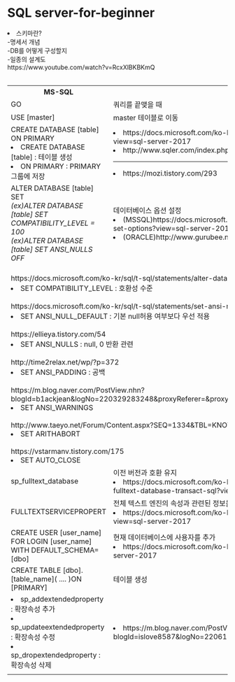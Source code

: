 # SQL server-for-beginner

<li>스키마란?</li>
-명세서 개념<br>
-DB를 어떻게 구성할지 <br>
-일종의 설계도<br>
https://www.youtube.com/watch?v=RcxXlBKBKmQ <br>

<br>

<table>
  <tr>
    <th>MS-SQL</th>
    <th>HOW-TO-USE</th>
  </tr>
  <tr>
    <td>GO</td>
    <td>쿼리를 끝맺을 때</td>
  </tr>
  <tr>
    <td>USE [master]</td>
    <td>master 테이블로 이동</td>
  </tr>
  <tr>
    <td>
      CREATE DATABASE [table] ON  PRIMARY
      <li>CREATE DATABASE [table] : 테이블 생성</li>
      <li>ON PRIMARY : PRIMARY 그룹에 저장</li>
    </td>
    <td>
      <li>https://docs.microsoft.com/ko-kr/sql/relational-databases/databases/create-a-database?view=sql-server-2017</li>
      <li>http://www.sqler.com/index.php?mid=bSQLQA&page=7&document_srl=502186</li>
      <hr>
      <li>https://mozi.tistory.com/293</li>
    </td>
  </tr>
  <tr>
    <td>
      ALTER DATABASE [table] SET
      <br><i>(ex)ALTER DATABASE [table] SET COMPATIBILITY_LEVEL = 100</i>
      <br><i>(ex)ALTER DATABASE [table] SET ANSI_NULLS OFF</i>
    </td>
    <td>
      데이터베이스 옵션 설정
      <li>(MSSQL)https://docs.microsoft.com/ko-kr/sql/t-sql/statements/alter-database-transact-sql-set-options?view=sql-server-2017</li>
      <li>(ORACLE)http://www.gurubee.net/lecture/1086</li>
    </td>
  </tr>
  <tr>
    <td colspan=2>
      <br>https://docs.microsoft.com/ko-kr/sql/t-sql/statements/alter-database-transact-sql-compatibility-level?view=sql-server-2017
      <li>SET COMPATIBILITY_LEVEL : 호환성 수준</li>
      <br>https://docs.microsoft.com/ko-kr/sql/t-sql/statements/set-ansi-null-dflt-on-transact-sql?view=sql-server-2017
      <li>SET ANSI_NULL_DEFAULT : 기본 null허용 여부보다 우선 적용</li>
      <br>https://ellieya.tistory.com/54
      <li>SET ANSI_NULLS : null, 0 반환 관련</li>
      <br>http://time2relax.net/wp/?p=372
      <li>SET ANSI_PADDING : 공백</li>
      <br>https://m.blog.naver.com/PostView.nhn?blogId=b1ackjean&logNo=220329283248&proxyReferer=&proxyReferer=https%3A%2F%2Fwww.google.com%2F
      <li>SET ANSI_WARNINGS</li>
      <br>http://www.taeyo.net/Forum/Content.aspx?SEQ=1334&TBL=KNOWHOW
      <li>SET ARITHABORT</li>
      <br>https://vstarmanv.tistory.com/175
      <li>SET AUTO_CLOSE</li>
  </tr>
  <tr>
    <td>sp_fulltext_database</td>
    <td>
      이전 버전과 호환 유지
      <li>https://docs.microsoft.com/ko-kr/sql/relational-databases/system-stored-procedures/sp-fulltext-database-transact-sql?view=sql-server-2017</li>
    </td>
  </tr>
  <tr>
    <td>FULLTEXTSERVICEPROPERT</td>
    <td>
      전체 텍스트 엔진의 속성과 관련된 정보를 반환
      <li>https://docs.microsoft.com/ko-kr/sql/t-sql/functions/fulltextserviceproperty-transact-sql?view=sql-server-2017</li>
    </td>
  </tr>
  <tr>
    <td>CREATE USER [user_name] FOR LOGIN [user_name] WITH DEFAULT_SCHEMA=[dbo]</td>
    <td>
      현재 데이터베이스에 사용자를 추가
      <li>https://docs.microsoft.com/ko-kr/sql/t-sql/statements/create-user-transact-sql?view=sql-server-2017</li>
    </td>
  </tr>
  <tr>
    <td>CREATE TABLE [dbo].[table_name]( .... )ON [PRIMARY]</td>
    <td>테이블 생성</td>
  </tr>
  <tr>
    <td>
      <li>sp_addextendedproperty : 확장속성 추가</li>
      <li>sp_updateextendedproperty : 확장속성 수정</li>
      <li>sp_dropextendedproperty : 확장속성 삭제</li>
    </td>
    <td>
      <li>https://m.blog.naver.com/PostView.nhn?blogId=islove8587&logNo=220611473304&proxyReferer=https%3A%2F%2Fwww.google.com%2F</li>
    </td>
  </tr>
  <tr>
    <td></td>
    <td></td>
  </tr>
</table>  
